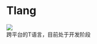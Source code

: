 # Tlang
[![](https://travis-ci.com/Nevermore1994/Tlang.svg?branch=master)](https://travis-ci.com/github/Nevermore1994/Tlang)
<br>
跨平台的T语言，目前处于开发阶段
<br>